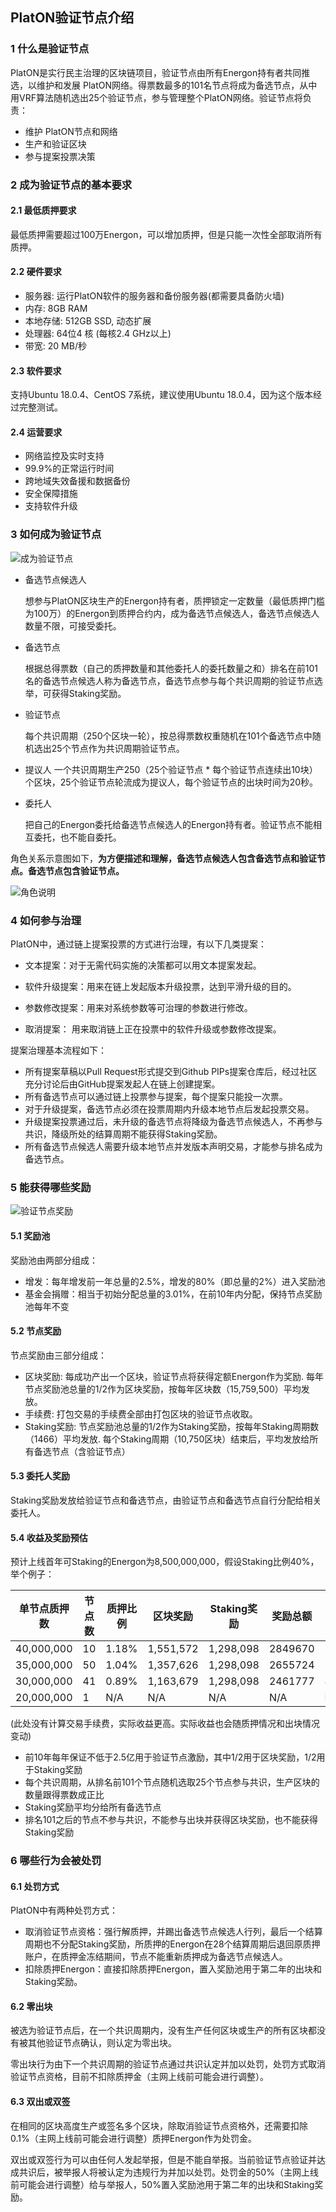 ## PlatON验证节点介绍

### 1 什么是验证节点

PlatON是实行民主治理的区块链项目，验证节点由所有Energon持有者共同推选，以维护和发展 PlatON网络。得票数最多的101名节点将成为备选节点，从中用VRF算法随机选出25个验证节点，参与管理整个PlatON网络。验证节点将负责：

- 维护 PlatON节点和网络
- 生产和验证区块
- 参与提案投票决策

### 2 成为验证节点的基本要求

#### 2.1 最低质押要求

最低质押需要超过100万Energon，可以增加质押，但是只能一次性全部取消所有质押。

#### 2.2 硬件要求

- 服务器: 运行PlatON软件的服务器和备份服务器(都需要具备防火墙)
- 内存: 8GB RAM 
- 本地存储: 512GB SSD, 动态扩展
- 处理器: 64位4 核 (每核2.4 GHz以上)
- 带宽: 20 MB/秒

#### 2.3 软件要求

支持Ubuntu 18.0.4、CentOS 7系统，建议使用Ubuntu 18.0.4，因为这个版本经过完整测试。

#### 2.4 运营要求

- 网络监控及实时支持
- 99.9%的正常运行时间
- 跨地域失效备援和数据备份
- 安全保障措施
- 支持软件升级

### 3 如何成为验证节点

![成为验证节点](PlatON验证节点介绍.assets/成为验证节点.png)

- 备选节点候选人

  想参与PlatON区块生产的Energon持有者，质押锁定一定数量（最低质押门槛为100万）的Energon到质押合约内，成为备选节点候选人，备选节点候选人数量不限，可接受委托。

- 备选节点

  根据总得票数（自己的质押数量和其他委托人的委托数量之和）排名在前101名的备选节点候选人称为备选节点，备选节点参与每个共识周期的验证节点选举，可获得Staking奖励。

- 验证节点

  每个共识周期（250个区块一轮），按总得票数权重随机在101个备选节点中随机选出25个节点作为共识周期验证节点。

- 提议人
  一个共识周期生产250（25个验证节点 * 每个验证节点连续出10块）个区块，25个验证节点轮流成为提议人，每个验证节点的出块时间为20秒。  

- 委托人

  把自己的Energon委托给备选节点候选人的Energon持有者。验证节点不能相互委托，也不能自委托。



角色关系示意图如下，**为方便描述和理解，备选节点候选人包含备选节点和验证节点。备选节点包含验证节点。**

![角色说明](PlatON验证节点介绍.assets/角色说明.png)

### 4 如何参与治理

PlatON中，通过链上提案投票的方式进行治理，有以下几类提案：

- 文本提案：对于无需代码实施的决策都可以用文本提案发起。

- 软件升级提案：用来在链上发起版本升级投票，达到平滑升级的目的。

- 参数修改提案：用来对系统参数等可治理的参数进行修改。

- 取消提案： 用来取消链上正在投票中的软件升级或参数修改提案。

  

提案治理基本流程如下：

- 所有提案草稿以Pull Request形式提交到Github PIPs提案仓库后，经过社区充分讨论后由GitHub提案发起人在链上创建提案。
- 所有备选节点可以通过链上投票参与提案，每个提案只能投一次票。
- 对于升级提案，备选节点必须在投票周期内升级本地节点后发起投票交易。
- 升级提案投票通过后，未升级的备选节点将降级为备选节点候选人，不再参与共识，降级所处的结算周期不能获得Staking奖励。
- 所有备选节点候选人需要升级本地节点并发版本声明交易，才能参与排名成为备选节点。

### 5 能获得哪些奖励

![验证节点奖励](PlatON验证节点介绍.assets/验证节点奖励.png)

#### 5.1 奖励池

奖励池由两部分组成：

- 增发：每年增发前一年总量的2.5%，增发的80%（即总量的2%）进入奖励池
- 基金会捐赠：相当于初始分配总量的3.01%，在前10年内分配，保持节点奖励池每年不变

#### 5.2 节点奖励

节点奖励由三部分组成：

- 区块奖励: 每成功产出一个区块，验证节点将获得定额Energon作为奖励. 每年节点奖励池总量的1/2作为区块奖励，按每年区块数（15,759,500）平均发放。
- 手续费: 打包交易的手续费全部由打包区块的验证节点收取。
- Staking奖励: 节点奖励池总量的1/2作为Staking奖励，按每年Staking周期数（1466）平均发放. 每个Staking周期（10,750区块）结束后，平均发放给所有备选节点（含验证节点）

#### 5.3 委托人奖励

  Staking奖励发放给验证节点和备选节点，由验证节点和备选节点自行分配给相关委托人。

#### 5.4 收益及奖励预估

预计上线首年可Staking的Energon为8,500,000,000，假设Staking比例40%，举个例子：

| 单节点质押数 | 节点数 | 质押比例 | 区块奖励 | Staking奖励 | 奖励总额 | 收益率 |
| ------------ | ------ | -------------- | ----------------- | -------------- | ------------ | ------------ |
| 40,000,000   | 10     | 1.18% | 1,551,572  | 1,298,098       | 2849670    | 7.12% |
| 35,000,000   | 50     | 1.04% | 1,357,626    | 1,298,098      | 2655724    | 7.59% |
| 30,000,000   | 41     | 0.89% | 1,163,679    | 1,298,098      | 2461777    | 8.21% |
| 20,000,000   | 1      | N/A | N/A            | N/A               | N/A            | N/A          |

(此处没有计算交易手续费，实际收益更高。实际收益也会随质押情况和出块情况变动)

- 前10年每年保证不低于2.5亿用于验证节点激励，其中1/2用于区块奖励，1/2用于Staking奖励
- 每个共识周期，从排名前101个节点随机选取25个节点参与共识，生产区块的数量跟得票数成正比
- Staking奖励平均分给所有备选节点
- 排名101之后的节点不参与共识，不能参与出块并获得区块奖励，也不能获得Staking奖励

### 6 哪些行为会被处罚

#### 6.1 处罚方式

PlatON中有两种处罚方式：

- 取消验证节点资格：强行解质押，并踢出备选节点候选人行列，最后一个结算周期也不分配Staking奖励，所质押的Energon在28个结算周期后退回原质押账户，在质押金冻结期间，节点不能重新质押成为备选节点候选人。
- 扣除质押Energon：直接扣除质押Energon，置入奖励池用于第二年的出块和Staking奖励。

#### 6.2 零出块

被选为验证节点后，在一个共识周期内，没有生产任何区块或生产的所有区块都没有被其他验证节点确认，则认定为零出块。

零出块行为由下一个共识周期的验证节点通过共识认定并加以处罚，处罚方式取消验证节点资格，目前不扣除质押金（主网上线前可能会进行调整）。

#### 6.3 双出或双签

在相同的区块高度生产或签名多个区块，除取消验证节点资格外，还需要扣除0.1%（主网上线前可能会进行调整）质押Energon作为处罚金。

双出或双签行为可以由任何人发起举报，但是不能自举报。当前验证节点验证并达成共识后，被举报人将被认定为违规行为并加以处罚。处罚金的50%（主网上线前可能会进行调整）给与举报人，50%置入奖励池用于第二年的出块和Staking奖励。

